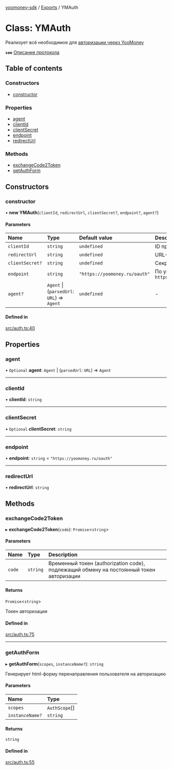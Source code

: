 [yoomoney-sdk](../README.md) / [Exports](../modules.md) / YMAuth

# Class: YMAuth

Реализует всё необходимое для [авторизации через YooMoney](https://yoomoney.ru/docs/wallet/using-api/authorization/basics)

**`see`** [Описание протокола](https://yoomoney.ru/docs/wallet/using-api/authorization/basics)

## Table of contents

### Constructors

- [constructor](YMAuth.md#constructor)

### Properties

- [agent](YMAuth.md#agent)
- [clientId](YMAuth.md#clientid)
- [clientSecret](YMAuth.md#clientsecret)
- [endpoint](YMAuth.md#endpoint)
- [redirectUrl](YMAuth.md#redirecturl)

### Methods

- [exchangeCode2Token](YMAuth.md#exchangecode2token)
- [getAuthForm](YMAuth.md#getauthform)

## Constructors

### constructor

• **new YMAuth**(`clientId`, `redirectUrl`, `clientSecret?`, `endpoint?`, `agent?`)

#### Parameters

| Name | Type | Default value | Description |
| :------ | :------ | :------ | :------ |
| `clientId` | `string` | `undefined` | ID приложения |
| `redirectUrl` | `string` | `undefined` | URL-перенаправления |
| `clientSecret?` | `string` | `undefined` | Секретное Слово |
| `endpoint` | `string` | `"https://yoomoney.ru/oauth"` | По умолчанию `https://yoomoney.ru/oauth` |
| `agent?` | `Agent` \| (`parsedUrl`: `URL`) => `Agent` | `undefined` | - |

#### Defined in

[src/auth.ts:40](https://github.com/AlexXanderGrib/yoomoney-sdk/blob/234db16/src/auth.ts#L40)

## Properties

### agent

• `Optional` **agent**: `Agent` \| (`parsedUrl`: `URL`) => `Agent`

___

### clientId

• **clientId**: `string`

___

### clientSecret

• `Optional` **clientSecret**: `string`

___

### endpoint

• **endpoint**: `string` = `"https://yoomoney.ru/oauth"`

___

### redirectUrl

• **redirectUrl**: `string`

## Methods

### exchangeCode2Token

▸ **exchangeCode2Token**(`code`): `Promise`<`string`\>

#### Parameters

| Name | Type | Description |
| :------ | :------ | :------ |
| `code` | `string` | Временный токен (authorization code), подлежащий обмену на постоянный токен авторизации |

#### Returns

`Promise`<`string`\>

Токен авторизации

#### Defined in

[src/auth.ts:75](https://github.com/AlexXanderGrib/yoomoney-sdk/blob/234db16/src/auth.ts#L75)

___

### getAuthForm

▸ **getAuthForm**(`scopes`, `instanceName?`): `string`

Генерирует html-форму перенаправления пользователя на авторизацию

#### Parameters

| Name | Type |
| :------ | :------ |
| `scopes` | `AuthScope`[] |
| `instanceName?` | `string` |

#### Returns

`string`

#### Defined in

[src/auth.ts:55](https://github.com/AlexXanderGrib/yoomoney-sdk/blob/234db16/src/auth.ts#L55)
